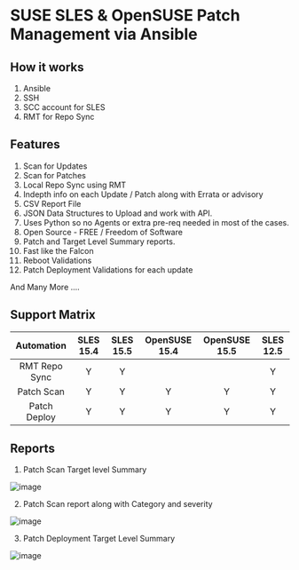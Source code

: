 # SUSE SLES & OpenSUSE Patch Management via Ansible
## How it works
1. Ansible
2. SSH
3. SCC account for SLES
4. RMT for Repo Sync


## Features
1. Scan for Updates
2. Scan for Patches
3. Local Repo Sync using RMT
4. Indepth info on each Update / Patch along with Errata or advisory
5. CSV Report File
6. JSON Data Structures to Upload and work with API.
7. Uses Python so no Agents or extra pre-req needed in most of the cases.
8. Open Source - FREE / Freedom of Software
9. Patch and Target Level Summary reports.
10. Fast like the Falcon
11. Reboot Validations
12. Patch Deployment Validations for each update

And Many More ....


## Support Matrix

| Automation        | SLES 15.4   | SLES 15.5   | OpenSUSE 15.4   | OpenSUSE 15.5  | SLES 12.5  |
|:---:|:---:|:---:|:---:|:---:|:---:|
| RMT Repo Sync     | Y  | Y  |    |   |   Y  |
| Patch Scan        | Y  | Y  | Y  | Y  |  Y   |
| Patch Deploy      | Y  | Y  | Y  | Y  |  Y   |

## Reports
1. Patch Scan Target level Summary
   
![image](https://github.com/ramzcode/Ansible-for-SUSE-PatchManagement/assets/76745955/adfc7dcb-5cb2-44d3-8c35-075d01e29ab1)

2. Patch Scan report along with Category and severity

![image](https://github.com/ramzcode/Ansible-for-SUSE-PatchManagement/assets/76745955/ac4b1b06-711a-46b5-9279-e4740dc992c7)

3. Patch Deployment Target Level Summary

![image](https://github.com/ramzcode/Ansible-for-SUSE-PatchManagement/assets/76745955/6a503ee2-355e-4c7a-aedb-c8e76febc6f2)


